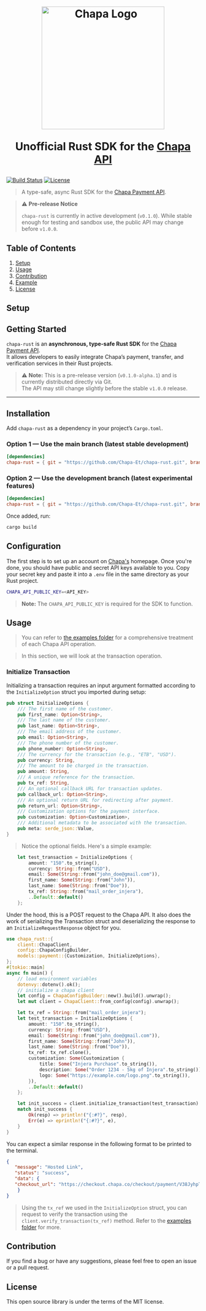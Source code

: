 <h1 align="center">
<div align="center">
  <a href="http://chapa.co/" target="_blank">
    <img src="https://assets.chapa.co/assets/images/chapa-logo.svg" width="320" alt="Chapa Logo"/>
  </a>
  <p align="center"> Unofficial Rust SDK for the <a href="https://developer.chapa.co/docs/" target="_blank">Chapa API</a></p>
</div>
</h1>

<!--[![Crates.io](https://img.shields.io/crates/v/chapa-rust.svg)](https://crates.io/crates/chapa-rust) -->
<!-- [![Docs.rs](https://docs.rs/chapa-rust/badge.svg)](https://docs.rs/chapa-rust) -->
[![Build Status](https://github.com/YabetsZ/chapa-rust/actions/workflows/ci.yml/badge.svg)](https://github.com/YabetsZ/chapa-rust/actions)
[![License](https://img.shields.io/badge/License-MIT-yellow.svg)](./LICENSE)

> A type-safe, async Rust SDK for the [Chapa Payment API](https://developer.chapa.co/).

>⚠️ **Pre-release Notice**
>
> `chapa-rust` is currently in active development (`v0.1.0`).
> While stable enough for testing and sandbox use, the public API may change before `v1.0.0`.


## Table of Contents
<!-- 1. [Documentation](#documentation) -->
1. [Setup](#setup)
2. [Usage](#usage)
3. [Contribution](#contribution)
4. [Example](#example)
5. [License](#license)

<!-- ## Documentation
Comprehensive documentation is available on [Docs.rs](https://docs.rs/chapa-rust) and includes:
- Detailed API reference for all modules, structs, and methods.
- Guides and examples for common use cases.
-->
## Setup

## Getting Started

`chapa-rust` is an **asynchronous, type-safe Rust SDK** for the [Chapa Payment API](https://developer.chapa.co/).  
It allows developers to easily integrate Chapa’s payment, transfer, and verification services in their Rust projects.

> ⚠️ **Note:** This is a pre-release version (`v0.1.0-alpha.1`) and is currently distributed directly via Git.  
> The API may still change slightly before the stable `v1.0.0` release.

---

## Installation

Add `chapa-rust` as a dependency in your project’s `Cargo.toml`.

### Option 1 — Use the main branch (latest stable development)
```toml
[dependencies]
chapa-rust = { git = "https://github.com/Chapa-Et/chapa-rust.git", branch = "main" }
```
### Option 2 — Use the development branch (latest experimental features)
```toml
[dependencies]
chapa-rust = { git = "https://github.com/Chapa-Et/chapa-rust.git", branch = "develop" }
```
Once added, run:
```bash
cargo build
```
## Configuration
 The first step is to set up an account on [Chapa's](https://www.chapa.co) homepage. Once you're done, you should have public and secret API keys available to you. Copy your secret key and paste it into a `.env` file in the same directory as your Rust project.
```bash
CHAPA_API_PUBLIC_KEY=<API_KEY>
```
> **Note:** The `CHAPA_API_PUBLIC_KEY` is required for the SDK to function.

## Usage
> You can refer to [the examples folder](https://github.com/Chapa-Et/chapa-rust/tree/main/examples) for a comprehensive treatment of each Chapa API operation.

> In this section, we will look at the transaction operation.


### Initialize Transaction  
Initializing a transaction requires an input argument formatted according to the `InitializeOption` struct you imported during setup:
```rs
pub struct InitializeOptions {
    /// The first name of the customer.
    pub first_name: Option<String>,
    /// The last name of the customer.
    pub last_name: Option<String>,
    /// The email address of the customer.
    pub email: Option<String>,
    /// The phone number of the customer.
    pub phone_number: Option<String>,
    /// The currency for the transaction (e.g., "ETB", "USD").
    pub currency: String,
    /// The amount to be charged in the transaction.
    pub amount: String,
    /// A unique reference for the transaction.
    pub tx_ref: String,
    /// An optional callback URL for transaction updates.
    pub callback_url: Option<String>,
    /// An optional return URL for redirecting after payment.
    pub return_url: Option<String>,
    /// Customization options for the payment interface.
    pub customization: Option<Customization>,
    /// Additional metadata to be associated with the transaction.
    pub meta: serde_json::Value,
}
```
> Notice the optional fields.
Here's a simple example:
```rs
    let test_transaction = InitializeOptions {
        amount: "150".to_string(),
        currency: String::from("USD"),
        email: Some(String::from("john_doe@gmail.com")),
        first_name: Some(String::from("John")),
        last_name: Some(String::from("Doe")),
        tx_ref: String::from("mail_order_injera"),
        ..Default::default()
    };
```

Under the hood, this is a POST request to the Chapa API. It also does the work of serializing the Transaction struct and deserializing the response to an `InitializeRequestResponse` object for you.

```rs
use chapa_rust::{
    client::ChapaClient,
    config::ChapaConfigBuilder,
    models::payment::{Customization, InitializeOptions},
};
#[tokio::main]
async fn main() {
    // load environment variables
    dotenvy::dotenv().ok();
    // initialize a chapa client
    let config = ChapaConfigBuilder::new().build().unwrap();
    let mut client = ChapaClient::from_config(config).unwrap();

    let tx_ref = String::from("mail_order_injera");
    let test_transaction = InitializeOptions {
        amount: "150".to_string(),
        currency: String::from("USD"),
        email: Some(String::from("john_doe@gmail.com")),
        first_name: Some(String::from("John")),
        last_name: Some(String::from("Doe")),
        tx_ref: tx_ref.clone(),
        customization: Some(Customization {
            title: Some("Injera Purchase".to_string()),
            description: Some("Order 1234 - 5kg of Injera".to_string()),
            logo: Some("https://example.com/logo.png".to_string()),
        }),
        ..Default::default()
    };

    let init_success = client.initialize_transaction(test_transaction).await;
    match init_success {
        Ok(resp) => println!("{:#?}", resp),
        Err(e) => eprintln!("{:#?}", e),
    }
}

```

You can expect a similar response in the following format to be printed to the terminal.

```json
{
   "message": "Hosted Link",
   "status": "success",
   "data": {
   "checkout_url": "https://checkout.chapa.co/checkout/payment/V38JyhpTygC9QimkJrdful9oEjih0heIv53eJ1MsJS6xG"
    }
}
```

> Using the `tx_ref` we used in the `InitializeOption` struct, you can request to verify the transaction using the `client.verify_transaction(tx_ref)` method. Refer to the [examples folder](https://github.com/Chapa-Et/chapa-rust/tree/main/examples/verify_transaction) for more.



## Contribution
If you find a bug or have any suggestions, please feel free to open an issue or a pull request.

## License
This open source library is under the terms of the MIT license.
